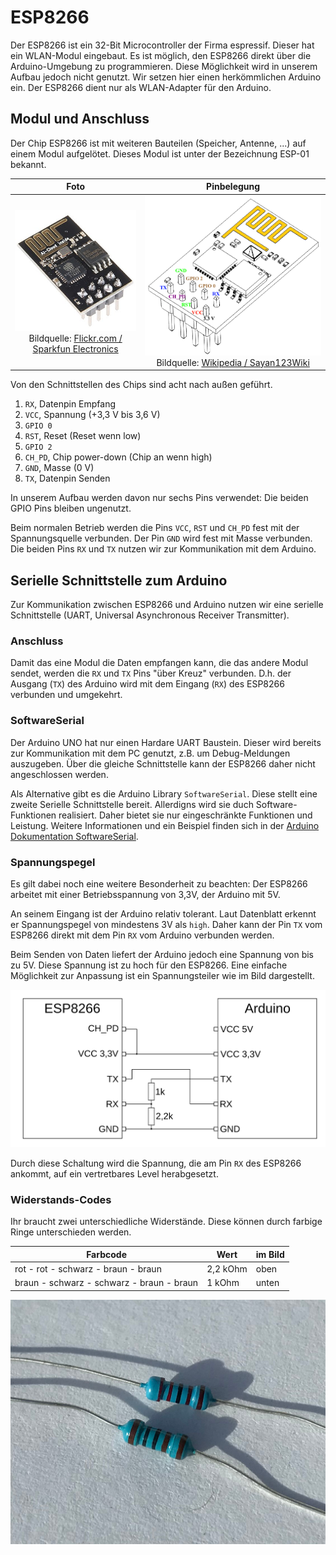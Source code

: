 # ESP8266

Der ESP8266 ist ein 32-Bit Microcontroller der Firma espressif. Dieser hat ein WLAN-Modul eingebaut. Es ist möglich, den ESP8266 direkt über die Arduino-Umgebung zu programmieren. Diese Möglichkeit wird in unserem Aufbau jedoch nicht genutzt. Wir setzen hier einen herkömmlichen Arduino ein. Der ESP8266 dient nur als WLAN-Adapter für den Arduino.

## Modul und Anschluss

Der Chip ESP8266 ist mit weiteren Bauteilen (Speicher, Antenne, ...) auf einem Modul aufgelötet. Dieses Modul ist unter der Bezeichnung ESP-01 bekannt.  

| Foto | Pinbelegung |
| :----: | :-----------: |
| ![ESP-01](ESP-01.jpg) Bildquelle: [Flickr.com / Sparkfun Electronics](https://c1.staticflickr.com/1/494/19681470919_9a9bcd5692_z.jpg) | ![Pinbelegung](ESP8266_01_PinOut.png) Bildquelle: [Wikipedia / Sayan123Wiki](https://commons.wikimedia.org/wiki/File:ESP8266_01_PinOut.png) |


Von den Schnittstellen des Chips sind acht nach außen geführt.
1. `RX`, Datenpin Empfang
1. `VCC`, Spannung (+3,3 V bis 3,6 V)
1. `GPIO 0`
1. `RST`, Reset (Reset wenn low)
1. `GPIO 2`
1. `CH_PD`, Chip power-down (Chip an wenn high)
1. `GND`, Masse (0 V)
1. `TX`, Datenpin Senden

In unserem Aufbau werden davon nur sechs Pins verwendet: Die beiden GPIO Pins bleiben ungenutzt.

Beim normalen Betrieb werden die Pins `VCC`, `RST` und `CH_PD` fest mit der Spannungsquelle verbunden. Der Pin `GND` wird fest mit Masse verbunden. Die beiden Pins `RX` und `TX` nutzen wir zur Kommunikation mit dem Arduino. 

## Serielle Schnittstelle zum Arduino

Zur Kommunikation zwischen ESP8266 und Arduino nutzen wir eine serielle Schnittstelle (UART, Universal Asynchronous Receiver Transmitter). 

### Anschluss 
Damit das eine Modul die Daten empfangen kann, die das andere Modul sendet, werden die `RX` und `TX` Pins "über Kreuz" verbunden. D.h. der Ausgang (`TX`) des Arduino wird mit dem Eingang (`RX`) des ESP8266 verbunden und umgekehrt.

### SoftwareSerial

Der Arduino UNO hat nur einen Hardare UART Baustein. Dieser wird bereits zur Kommunikation mit dem PC genutzt, z.B. um Debug-Meldungen auszugeben. Über die gleiche Schnittstelle kann der ESP8266 daher nicht angeschlossen werden.

Als Alternative gibt es die Arduino Library `SoftwareSerial`. Diese stellt eine zweite Serielle Schnittstelle bereit. Allerdigns wird sie duch Software-Funktionen realisiert. Daher bietet sie nur eingeschränkte Funktionen und Leistung. Weitere Informationen und ein Beispiel finden sich in der [Arduino Dokumentation SoftwareSerial](https://www.arduino.cc/en/Reference/softwareSerial).


### Spannungspegel
Es gilt dabei noch eine weitere Besonderheit zu beachten: Der ESP8266 arbeitet mit einer Betriebsspannung von 3,3V, der Arduino mit 5V. 

An seinem Eingang ist der Arduino relativ tolerant. Laut Datenblatt erkennt er Spannungspegel von mindestens 3V als `high`. Daher kann der Pin `TX` vom ESP8266 direkt mit dem Pin `RX` vom Arduino verbunden werden. 

Beim Senden von Daten liefert der Arduino jedoch eine Spannung von bis zu 5V. Diese Spannung ist zu hoch für den ESP8266. 
Eine einfache Möglichkeit zur Anpassung ist  ein Spannungsteiler wie im Bild dargestellt. 

![Spannungsteiler](UART_cabling_resistors.png)
 
Durch diese Schaltung wird die Spannung, die am Pin `RX` des ESP8266 ankommt, auf ein vertretbares Level herabgesetzt.


### Widerstands-Codes

Ihr braucht zwei unterschiedliche Widerstände. Diese können durch farbige Ringe unterschieden werden.

| Farbcode                                     | Wert      | im Bild |
| -------------------------------------------- | --------- | ------- |
| rot - rot - schwarz - braun - braun          | 2,2 kOhm  | oben    |
| braun - schwarz - schwarz - braun - braun    | 1 kOhm    | unten   |

![Foto Widerstände](Widerstaende.jpg)
